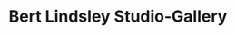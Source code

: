 ---
title: "Bert Lindsley Studio-Gallery"
url: /apalachicola/bert-lindsley-studio-gallery/
shop: art
---
